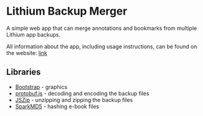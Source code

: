 # Lithium Backup Merger

A simple web app that can merge annotations and bookmarks from multiple Lithium app backups.

All information about the app, including usage instructions, can be found on the website: [link](https://i123iu.github.io/lithium-backup-merger/)

## Libraries

- [Bootstrap](https://getbootstrap.com/) - graphics
- [protobuf.js](https://github.com/protobufjs/protobuf.js/) - decoding and encoding the backup files
- [JSZip](https://github.com/Stuk/jszip) - unzipping and zipping the backup files
- [SparkMD5](https://github.com/satazor/js-spark-md5) - hashing e-book files
